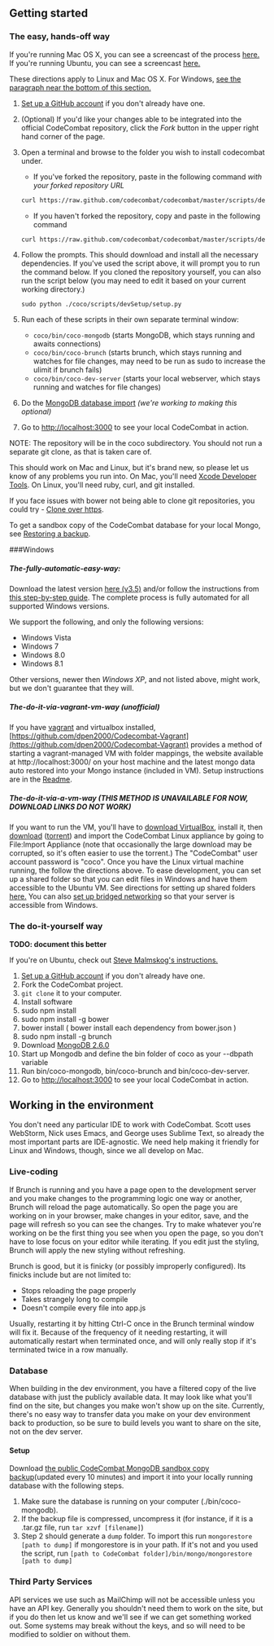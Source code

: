 ## Getting started

### The easy, hands-off way

If you're running Mac OS X, you can see a screencast of the process [here.](https://www.youtube.com/watch?v=fom1ksXSbKM) If you're running Ubuntu, you can see a screencast [here.](http://youtu.be/usN85KSiWUM)

These directions apply to Linux and Mac OS X. For Windows, [see the paragraph near the bottom of this section.](#windows_details)

1. [Set up a GitHub account](https://help.github.com/articles/set-up-git) if you don't already have one.
1. (Optional) If you'd like your changes able to be integrated into the official CodeCombat repository, click the *Fork* button in the upper right hand corner of the page.
1. Open a terminal and browse to the folder you wish to install codecombat under. 
    * If you've forked the repository, paste in the following command *with your forked repository URL*
    ```bash
    curl https://raw.github.com/codecombat/codecombat/master/scripts/devSetup/bootstrap.sh | bash -s your_repository_url
    ```
    * If you haven't forked the repository, copy and paste in the following command
    ```bash
    curl https://raw.github.com/codecombat/codecombat/master/scripts/devSetup/bootstrap.sh | bash
    ```
1. Follow the prompts. This should download and install all the necessary dependencies. If you've used the script above, it will prompt you to run the command below. If you cloned the repository yourself, you can also run the script below (you may need to edit it based on your current working directory.)

    ```
    sudo python ./coco/scripts/devSetup/setup.py
    ```
1. Run each of these scripts in their own separate terminal window:
    * `coco/bin/coco-mongodb` (starts MongoDB, which stays running and awaits connections)
    * `coco/bin/coco-brunch` (starts brunch, which stays running and watches for file changes, may need to be run as sudo to increase the ulimit if brunch fails)
    * `coco/bin/coco-dev-server` (starts your local webserver, which stays running and watches for file changes)
1. Do the [MongoDB database import](https://github.com/codecombat/codecombat/wiki/Developer-environment#wiki-setup) *(we're working to making this optional)*
1. Go to [http://localhost:3000](http://localhost:3000) to see your local CodeCombat in action.

NOTE: The repository will be in the coco subdirectory.  You should not run a separate git clone, as that is taken care of.

This should work on Mac and Linux, but it's brand new, so please let us know of any problems you run into. On Mac, you'll need [Xcode Developer Tools](http://itunes.apple.com/us/app/xcode/id497799835?ls=1&mt=12). On Linux, you'll need ruby, curl, and git installed. 

If you face issues with bower not being able to clone git repositories, you could try - [Clone over https](http://stackoverflow.com/questions/1722807/git-convert-git-urls-to-http-urls/11383587#11383587).

To get a sandbox copy of the CodeCombat database for your local Mongo, see [Restoring a backup](https://github.com/codecombat/codecombat/wiki/Developer-environment#wiki-database).

<a name="windows_details"></a>
###Windows 
##### The-fully-automatic-easy-way:

Download the latest version [here (v3.5)](https://s3.amazonaws.com/CodeCombatLargeFiles/coco-dev-win-setup-3.5.zip) and/or follow the instructions from [this step-by-step guide](https://github.com/codecombat/codecombat/wiki/Setup-on-Windows:-a-step-by-step-guide). The complete process is fully automated for all supported Windows versions.

We support the following, and only the following versions:
* Windows Vista
* Windows 7
* Windows 8.0
* Windows 8.1

Other versions, newer then _Windows XP_, and not listed above, might work, but we don't guarantee that they will.
##### The-do-it-via-vagrant-vm-way (unofficial)
If you have [vagrant](http://www.vagrantup.com/) and virtualbox installed, [https://github.com/dpen2000/Codecombat-Vagrant](https://github.com/dpen2000/Codecombat-Vagrant) provides a method of starting a vagrant-managed VM with folder mappings, the website available at http://localhost:3000/ on your host machine and the latest mongo data auto restored into your Mongo instance (included in VM). Setup instructions are in the [Readme](https://github.com/dpen2000/Codecombat-Vagrant/blob/master/README.md).  
##### The-do-it-via-a-vm-way (THIS METHOD IS UNAVAILABLE FOR NOW, DOWNLOAD LINKS DO NOT WORK)
If you want to run the VM, you'll have to [download VirtualBox](http://download.virtualbox.org/virtualbox/4.3.6/VirtualBox-4.3.6-91406-Win.exe), install it, then [download](https://s3.amazonaws.com/CodeCombatLargeFiles/CoCoLinux.ova) ([torrent](https://s3.amazonaws.com/CodeCombatLargeFiles/CoCoLinux.ova?torrent)) and import the CodeCombat Linux appliance by going to File:Import Appliance (note that occasionally the large download may be corrupted, so it's often easier to use the torrent.) The "CodeCombat" user account password is "coco". Once you have the Linux virtual machine running, the follow the directions above. To ease development, you can set up a shared folder so that you can edit files in Windows and have them accessible to the Ubuntu VM. See directions for setting up shared folders [here.](http://mikesmithers.wordpress.com/2011/03/23/installing-ubuntu-in-virtualbox-on-a-windows-7-host/#attachment_898) You can also [set up bridged networking](http://askubuntu.com/questions/196118/how-to-access-localhost-on-virtualbox-host-machine) so that your server is accessible from Windows.


### The do-it-yourself way

**TODO: document this better**

If you're on Ubuntu, check out [Steve Malmskog's instructions.](https://github.com/codecombat/codecombat/wiki/Ubuntu-Development-Environment-Setup-Instructions)

1. [Set up a GitHub account](https://help.github.com/articles/set-up-git) if you don't already have one.
1. Fork the CodeCombat project.
1. `git clone` it to your computer.
1. Install software
  1. sudo npm install
  1. sudo npm install -g bower
  1. bower install ( bower install each dependency from bower.json )
  1. sudo npm install -g brunch
  1. Download [MongoDB 2.6.0](http://www.mongodb.org/downloads)
  1. Start up Mongodb and define the bin folder of coco as your --dbpath variable
1. Run bin/coco-mongodb, bin/coco-brunch and bin/coco-dev-server.
1. Go to [http://localhost:3000](http://localhost:3000) to see your local CodeCombat in action.

## Working in the environment

You don't need any particular IDE to work with CodeCombat. Scott uses WebStorm, Nick uses Emacs, and George uses Sublime Text, so already the most important parts are IDE-agnostic. We need help making it friendly for Linux and Windows, though, since we all develop on Mac.

### Live-coding

If Brunch is running and you have a page open to the development server and you make changes to the programming logic one way or another, Brunch will reload the page automatically. So open the page you are working on in your browser, make changes in your editor, save, and the page will refresh so you can see the changes. Try to make whatever you're working on be the first thing you see when you open the page, so you don't have to lose focus on your editor while iterating. If you edit just the styling, Brunch will apply the new styling without refreshing.

Brunch is good, but it is finicky (or possibly improperly configured). Its finicks include but are not limited to:

* Stops reloading the page properly
* Takes strangely long to compile
* Doesn't compile every file into app.js

Usually, restarting it by hitting Ctrl-C once in the Brunch terminal window will fix it. Because of the frequency of it needing restarting, it will automatically restart when terminated once, and will only really stop if it's terminated twice in a row manually.

### Database

When building in the dev environment, you have a filtered copy of the live database with just the publicly available data. It may look like what you'll find on the site, but changes you make won't show up on the site. Currently, there's no easy way to transfer data you make on your dev environment back to production, so be sure to build levels you want to share on the site, not on the dev server.

#### Setup
Download [the public CodeCombat MongoDB sandbox copy backup](http://23.21.59.137/dump.tar.gz)(updated every 10 minutes) and import it into your locally running database with the following steps. 

1. Make sure the database is running on your computer (./bin/coco-mongodb).
2. If the backup file is compressed, uncompress it (for instance, if it is a .tar.gz file, run `tar xzvf [filename]`) 
3. Step 2 should generate a `dump` folder. To import this run `mongorestore [path to dump]` if mongorestore is in your path. If it's not and you used the script, run `[path to CodeCombat folder]/bin/mongo/mongorestore [path to dump]`

### Third Party Services

API services we use such as MailChimp will not be accessible unless you have an API key. Generally you shouldn't need them to work on the site, but if you do then let us know and we'll see if we can get something worked out. Some systems may break without the keys, and so will need to be modified to soldier on without them.
